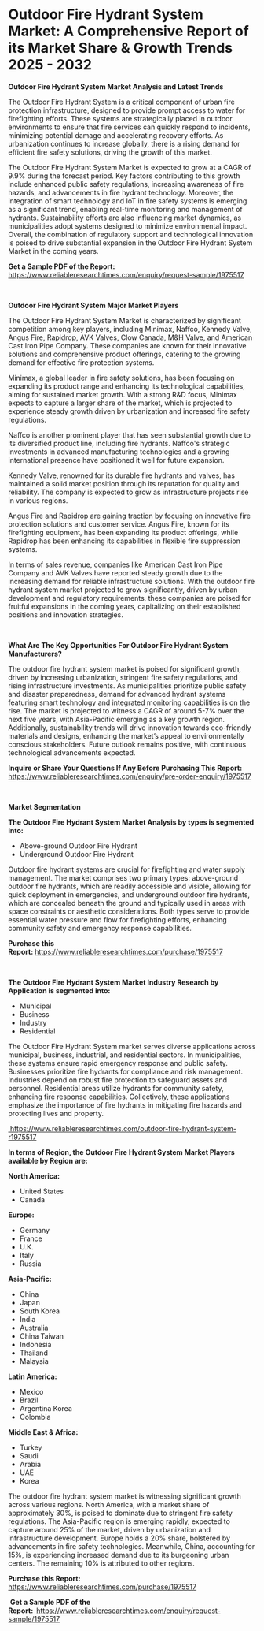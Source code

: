 <p><h1>Outdoor Fire Hydrant System Market: A Comprehensive Report of its Market Share & Growth Trends 2025 - 2032</h1></p><p><strong>Outdoor Fire Hydrant System Market Analysis and Latest Trends</strong></p>
<p><p>The Outdoor Fire Hydrant System is a critical component of urban fire protection infrastructure, designed to provide prompt access to water for firefighting efforts. These systems are strategically placed in outdoor environments to ensure that fire services can quickly respond to incidents, minimizing potential damage and accelerating recovery efforts. As urbanization continues to increase globally, there is a rising demand for efficient fire safety solutions, driving the growth of this market.</p><p>The Outdoor Fire Hydrant System Market is expected to grow at a CAGR of 9.9% during the forecast period. Key factors contributing to this growth include enhanced public safety regulations, increasing awareness of fire hazards, and advancements in fire hydrant technology. Moreover, the integration of smart technology and IoT in fire safety systems is emerging as a significant trend, enabling real-time monitoring and management of hydrants. Sustainability efforts are also influencing market dynamics, as municipalities adopt systems designed to minimize environmental impact. Overall, the combination of regulatory support and technological innovation is poised to drive substantial expansion in the Outdoor Fire Hydrant System Market in the coming years.</p></p>
<p><strong>Get a Sample PDF of the Report:&nbsp;</strong> <a href="https://www.reliableresearchtimes.com/enquiry/request-sample/1975517?utm_campaign=3167&utm_medium=2&utm_source=Github&utm_content=ia&utm_term=12042025&utm_id=outdoor-fire-hydrant-system">https://www.reliableresearchtimes.com/enquiry/request-sample/1975517</a></p>
<p>&nbsp;</p>
<p><strong>Outdoor Fire Hydrant System Major Market Players</strong></p>
<p><p>The Outdoor Fire Hydrant System Market is characterized by significant competition among key players, including Minimax, Naffco, Kennedy Valve, Angus Fire, Rapidrop, AVK Valves, Clow Canada, M&H Valve, and American Cast Iron Pipe Company. These companies are known for their innovative solutions and comprehensive product offerings, catering to the growing demand for effective fire protection systems.</p><p>Minimax, a global leader in fire safety solutions, has been focusing on expanding its product range and enhancing its technological capabilities, aiming for sustained market growth. With a strong R&D focus, Minimax expects to capture a larger share of the market, which is projected to experience steady growth driven by urbanization and increased fire safety regulations.</p><p>Naffco is another prominent player that has seen substantial growth due to its diversified product line, including fire hydrants. Naffco's strategic investments in advanced manufacturing technologies and a growing international presence have positioned it well for future expansion.</p><p>Kennedy Valve, renowned for its durable fire hydrants and valves, has maintained a solid market position through its reputation for quality and reliability. The company is expected to grow as infrastructure projects rise in various regions.</p><p>Angus Fire and Rapidrop are gaining traction by focusing on innovative fire protection solutions and customer service. Angus Fire, known for its firefighting equipment, has been expanding its product offerings, while Rapidrop has been enhancing its capabilities in flexible fire suppression systems.</p><p>In terms of sales revenue, companies like American Cast Iron Pipe Company and AVK Valves have reported steady growth due to the increasing demand for reliable infrastructure solutions. With the outdoor fire hydrant system market projected to grow significantly, driven by urban development and regulatory requirements, these companies are poised for fruitful expansions in the coming years, capitalizing on their established positions and innovation strategies.</p></p>
<p>&nbsp;</p>
<p><strong>What Are The Key Opportunities For Outdoor Fire Hydrant System Manufacturers?</strong></p>
<p><p>The outdoor fire hydrant system market is poised for significant growth, driven by increasing urbanization, stringent fire safety regulations, and rising infrastructure investments. As municipalities prioritize public safety and disaster preparedness, demand for advanced hydrant systems featuring smart technology and integrated monitoring capabilities is on the rise. The market is projected to witness a CAGR of around 5-7% over the next five years, with Asia-Pacific emerging as a key growth region. Additionally, sustainability trends will drive innovation towards eco-friendly materials and designs, enhancing the market’s appeal to environmentally conscious stakeholders. Future outlook remains positive, with continuous technological advancements expected.</p></p>
<p><strong>Inquire or Share Your Questions If Any Before Purchasing This Report:</strong> <a href="https://www.reliableresearchtimes.com/enquiry/pre-order-enquiry/1975517?utm_campaign=3167&utm_medium=2&utm_source=Github&utm_content=ia&utm_term=12042025&utm_id=outdoor-fire-hydrant-system">https://www.reliableresearchtimes.com/enquiry/pre-order-enquiry/1975517</a></p>
<p>&nbsp;</p>
<p><strong>Market Segmentation</strong></p>
<p><strong>The Outdoor Fire Hydrant System Market Analysis by types is segmented into:</strong></p>
<p><ul><li>Above-ground Outdoor Fire Hydrant</li><li>Underground Outdoor Fire Hydrant</li></ul></p>
<p><p>Outdoor fire hydrant systems are crucial for firefighting and water supply management. The market comprises two primary types: above-ground outdoor fire hydrants, which are readily accessible and visible, allowing for quick deployment in emergencies, and underground outdoor fire hydrants, which are concealed beneath the ground and typically used in areas with space constraints or aesthetic considerations. Both types serve to provide essential water pressure and flow for firefighting efforts, enhancing community safety and emergency response capabilities.</p></p>
<p><strong>Purchase this Report:&nbsp;</strong><a href="https://www.reliableresearchtimes.com/purchase/1975517?utm_campaign=3167&utm_medium=2&utm_source=Github&utm_content=ia&utm_term=12042025&utm_id=outdoor-fire-hydrant-system">https://www.reliableresearchtimes.com/purchase/1975517</a></p>
<p>&nbsp;</p>
<p><strong>The Outdoor Fire Hydrant System Market Industry Research by Application is segmented into:</strong></p>
<p><ul><li>Municipal</li><li>Business</li><li>Industry</li><li>Residential</li></ul></p>
<p><p>The Outdoor Fire Hydrant System market serves diverse applications across municipal, business, industrial, and residential sectors. In municipalities, these systems ensure rapid emergency response and public safety. Businesses prioritize fire hydrants for compliance and risk management. Industries depend on robust fire protection to safeguard assets and personnel. Residential areas utilize hydrants for community safety, enhancing fire response capabilities. Collectively, these applications emphasize the importance of fire hydrants in mitigating fire hazards and protecting lives and property.</p></p>
<p><a href="https://www.reliableresearchtimes.com/outdoor-fire-hydrant-system-r1975517?utm_campaign=3167&utm_medium=2&utm_source=Github&utm_content=ia&utm_term=12042025&utm_id=outdoor-fire-hydrant-system">&nbsp;https://www.reliableresearchtimes.com/outdoor-fire-hydrant-system-r1975517</a></p>
<p><strong>In terms of Region, the Outdoor Fire Hydrant System Market Players available by Region are:</strong></p>
<p>
    <p> <strong> North America: </strong>
        <ul>
            <li>United States</li>
            <li>Canada</li>
        </ul>
        </p> 
    <p> <strong> Europe: </strong>
        <ul>
            <li>Germany</li>
            <li>France</li>
            <li>U.K.</li>
            <li>Italy</li>
            <li>Russia</li>
        </ul>
        </p> 
    <p> <strong> Asia-Pacific: </strong>
        <ul>
            <li>China</li>
            <li>Japan</li>
            <li>South Korea</li>
            <li>India</li>
            <li>Australia</li>
            <li>China Taiwan</li>
            <li>Indonesia</li>
            <li>Thailand</li>
            <li>Malaysia</li>
        </ul>
        </p> 
    <p> <strong> Latin America: </strong>
        <ul>
            <li>Mexico</li>
            <li>Brazil</li>
            <li>Argentina Korea</li>
            <li>Colombia</li>
        </ul>
        </p> 
    <p> <strong> Middle East & Africa: </strong>
        <ul>
            <li>Turkey</li>
            <li>Saudi</li>
            <li>Arabia</li>
            <li>UAE</li>
            <li>Korea</li>
        </ul>
    </p>
    </p>
<p><p>The outdoor fire hydrant system market is witnessing significant growth across various regions. North America, with a market share of approximately 30%, is poised to dominate due to stringent fire safety regulations. The Asia-Pacific region is emerging rapidly, expected to capture around 25% of the market, driven by urbanization and infrastructure development. Europe holds a 20% share, bolstered by advancements in fire safety technologies. Meanwhile, China, accounting for 15%, is experiencing increased demand due to its burgeoning urban centers. The remaining 10% is attributed to other regions.</p></p>
<p><strong>Purchase this Report: </strong><a href="https://www.reliableresearchtimes.com/purchase/1975517?utm_campaign=3167&utm_medium=2&utm_source=Github&utm_content=ia&utm_term=12042025&utm_id=outdoor-fire-hydrant-system">https://www.reliableresearchtimes.com/purchase/1975517</a></p>
<p>&nbsp;<strong>Get a Sample PDF of the Report:&nbsp;&nbsp;</strong><a href="https://www.reliableresearchtimes.com/enquiry/request-sample/1975517?utm_campaign=3167&utm_medium=2&utm_source=Github&utm_content=ia&utm_term=12042025&utm_id=outdoor-fire-hydrant-system">https://www.reliableresearchtimes.com/enquiry/request-sample/1975517</a></p>
<p><strong></strong></p>
<p><p></p><p></p><p></p></p>
